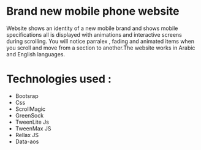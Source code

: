 # Brand new mobile phone website
Website shows an identity of a new mobile brand and shows mobile specifications all is displayed with animations and interactive screens during scrolling.
You will notice parralex , fading and animated items when you scroll and move from a section to another.The website works in Arabic and English languages.

# Technologies used :
- Bootsrap 
- Css
- ScrollMagic
- GreenSock
- TweenLite Js
- TweenMax JS
- Rellax JS
- Data-aos
